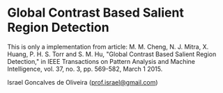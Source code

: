 
# Global Contrast Based Salient Region Detection

This is only a implementation from article:
M. M. Cheng, N. J. Mitra, X. Huang, P. H. S. Torr and S. M. Hu, "Global Contrast Based Salient Region Detection," in IEEE Transactions on Pattern Analysis and Machine Intelligence, vol. 37, no. 3, pp. 569-582, March 1 2015.

Israel Goncalves de Oliveira (prof.israel@gmail.com)